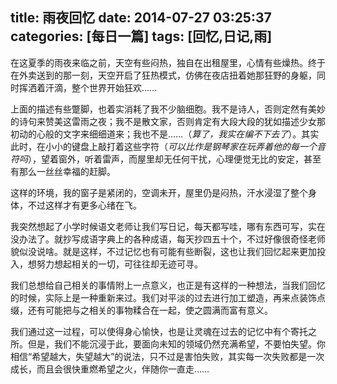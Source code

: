 title: 雨夜回忆
date: 2014-07-27 03:25:37
categories: [每日一篇]
tags: [回忆,日记,雨]
---

在这夏季的雨夜来临之前，天空有些闷热，独自在出租屋里，心情有些燥热。终于在外卖送到的那一刻，天空开启了狂热模式，仿佛在夜店扭着她那狂野的身躯，同时挥洒着汗滴，整个世界开始狂欢……

上面的描述有些蹩脚，也着实消耗了我不少脑细胞。我不是诗人，否则定然有美妙的诗句来赞美这雷雨之夜；我不是散文家，否则肯定有大段大段的犹如描述少女那初动的心般的文字来细细道来；我也不是……（*算了，我实在编不下去了*）。其实此时，在小小的键盘上敲打着这些字符（*可以比作是钢琴家在玩弄着他的每一个音符吗*），望着窗外，听着雷声，而屋里却无任何干扰，心理便觉无比的安定，甚至有那么一丝丝幸福的赶脚。

这样的环境，我的窗子是紧闭的，空调未开，屋里仍是闷热，汗水浸湿了整个身体，不过这样才有更多心绪在飞。

我突然想起了小学时候语文老师让我们写日记，<!--more-->每天都写哇，哪有东西可写，实在没办法了。就抄写成语字典上的各种成语，每天抄四五十个，不过好像很奇怪老师貌似没说啥。就是这样，不过记忆也有可能有些断裂，这也让我们回忆起来更加投入，想努力想起相关的一切，可往往却无迹可寻。

我们总想给自己相关的事情附上一点意义，也正是有这样的一种想法，当我们回忆的时候，实际上是一种重新来过。我们对平淡的过去进行加工塑造，再来点装饰点缀，还有可能把与之相关的事物糅合在一起，使之圆满而富有意义。

我们通过这一过程，可以使得身心愉快，也是让灵魂在过去的记忆中有个寄托之所。但是，我们不能沉浸于此，要面向未知的领域仍然充满希望，不要怕失望。你相信“希望越大，失望越大”的说法，只不过是害怕失败，其实每一次失败都是一次成长，而且会很快重燃希望之火，伴随你一直走……